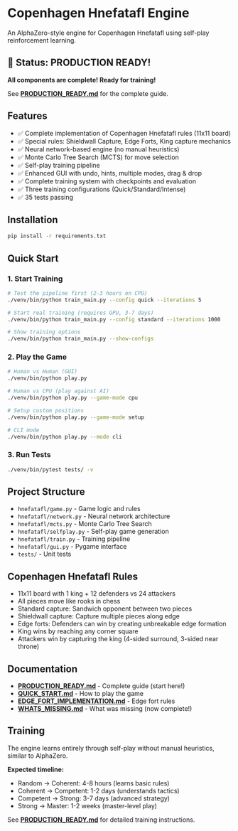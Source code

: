 # Copenhagen Hnefatafl Engine

An AlphaZero-style engine for Copenhagen Hnefatafl using self-play reinforcement learning.

## 🎉 Status: PRODUCTION READY!

**All components are complete! Ready for training!**

See **[PRODUCTION_READY.md](PRODUCTION_READY.md)** for the complete guide.

## Features

- ✅ Complete implementation of Copenhagen Hnefatafl rules (11x11 board)
- ✅ Special rules: Shieldwall Capture, Edge Forts, King capture mechanics
- ✅ Neural network-based engine (no manual heuristics)
- ✅ Monte Carlo Tree Search (MCTS) for move selection
- ✅ Self-play training pipeline
- ✅ Enhanced GUI with undo, hints, multiple modes, drag & drop
- ✅ Complete training system with checkpoints and evaluation
- ✅ Three training configurations (Quick/Standard/Intense)
- ✅ 35 tests passing

## Installation

```bash
pip install -r requirements.txt
```

## Quick Start

### 1. Start Training

```bash
# Test the pipeline first (2-3 hours on CPU)
./venv/bin/python train_main.py --config quick --iterations 5

# Start real training (requires GPU, 3-7 days)
./venv/bin/python train_main.py --config standard --iterations 1000

# Show training options
./venv/bin/python train_main.py --show-configs
```

### 2. Play the Game

```bash
# Human vs Human (GUI)
./venv/bin/python play.py

# Human vs CPU (play against AI)
./venv/bin/python play.py --game-mode cpu

# Setup custom positions
./venv/bin/python play.py --game-mode setup

# CLI mode
./venv/bin/python play.py --mode cli
```

### 3. Run Tests

```bash
./venv/bin/pytest tests/ -v
```

## Project Structure

- `hnefatafl/game.py` - Game logic and rules
- `hnefatafl/network.py` - Neural network architecture
- `hnefatafl/mcts.py` - Monte Carlo Tree Search
- `hnefatafl/selfplay.py` - Self-play game generation
- `hnefatafl/train.py` - Training pipeline
- `hnefatafl/gui.py` - Pygame interface
- `tests/` - Unit tests

## Copenhagen Hnefatafl Rules

- 11x11 board with 1 king + 12 defenders vs 24 attackers
- All pieces move like rooks in chess
- Standard capture: Sandwich opponent between two pieces
- Shieldwall capture: Capture multiple pieces along edge
- Edge forts: Defenders can win by creating unbreakable edge formation
- King wins by reaching any corner square
- Attackers win by capturing the king (4-sided surround, 3-sided near throne)

## Documentation

- **[PRODUCTION_READY.md](PRODUCTION_READY.md)** - Complete guide (start here!)
- **[QUICK_START.md](QUICK_START.md)** - How to play the game
- **[EDGE_FORT_IMPLEMENTATION.md](EDGE_FORT_IMPLEMENTATION.md)** - Edge fort rules
- **[WHATS_MISSING.md](WHATS_MISSING.md)** - What was missing (now complete!)

## Training

The engine learns entirely through self-play without manual heuristics, similar to AlphaZero.

**Expected timeline:**
- Random → Coherent: 4-8 hours (learns basic rules)
- Coherent → Competent: 1-2 days (understands tactics)
- Competent → Strong: 3-7 days (advanced strategy)
- Strong → Master: 1-2 weeks (master-level play)

See **[PRODUCTION_READY.md](PRODUCTION_READY.md)** for detailed training instructions.
